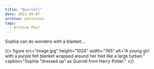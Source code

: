 ```yaml
---
title: "Quirrell"
date: 2011-05-07
archive: posterous
tags: 
  - Archive Post
---
```


Sophia can do wonders with a blanket…

{{< figure 
	src="image.jpg" 
	height="1024" 
	width="765" 
	alt="A young girl with a purple felt blanket wrapped around her hed like a large turban." 
	caption="Sophia \"dressed up\" as Quirrell from Harry Potter." >}}
	
	